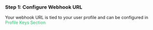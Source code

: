 <h3 className="h3-title">Step 1: Configure Webhook URL</h3>

<p className="p-text">Your webhook URL is tied to your user profile and can be configured in <span style="color: #22CF6D"> Profile Keys Section </span></p>  